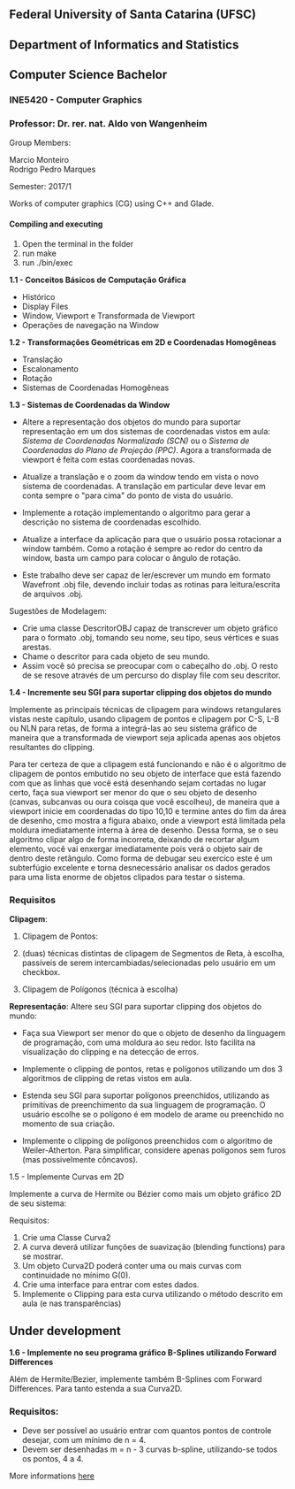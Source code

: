 ## Federal University of Santa Catarina (UFSC)
## Department of Informatics and Statistics
## Computer Science Bachelor
### INE5420 - Computer Graphics
### Professor: Dr. rer. nat. Aldo von Wangenheim

Group Members:

Marcio Monteiro<br/>
Rodrigo Pedro Marques

Semester: 2017/1

Works of computer graphics (CG) using C++ and Glade.

#### Compiling and executing ####

1. Open the terminal in the folder
2. run make
3. run ./bin/exec

**1.1 - Conceitos Básicos de Computação Gráfica**

- Histórico
- Display Files
- Window, Viewport e Transformada de Viewport
- Operações de navegação na Window

**1.2 - Transformações Geométricas em 2D e Coordenadas Homogêneas**

- Translação
- Escalonamento
- Rotação
- Sistemas de Coordenadas Homogêneas

**1.3 - Sistemas de Coordenadas da Window**

- Altere a representação dos objetos do mundo para suportar representação em um dos sistemas de coordenadas vistos em aula: *Sistema de Coordenadas Normalizado (SCN)* ou o *Sistema de Coordenadas do Plano de Projeção (PPC)*. Agora a transformada de viewport é feita com estas coordenadas novas.

- Atualize a translação e o zoom da window tendo em vista o novo sistema de coordenadas. A translação em particular deve levar em conta sempre o "para cima" do ponto de vista do usuário.

- Implemente a rotação implementando o algoritmo para gerar a descrição no sistema de coordenadas escolhido.

- Atualize a interface da aplicação para que o usuário possa rotacionar a window também. Como a rotação é sempre ao redor do centro da window, basta um campo para colocar o ângulo de rotação.

- Este trabalho deve ser capaz de ler/escrever um mundo em formato Wavefront .obj file, devendo incluir todas as rotinas para leitura/escrita de arquivos .obj.

Sugestões de Modelagem:

- Crie uma classe DescritorOBJ capaz de transcrever um objeto gráfico para o formato .obj, tomando seu nome, seu tipo, seus vértices e suas arestas.
- Chame o descritor para cada objeto de seu mundo.
- Assim você só precisa se preocupar com o cabeçalho do .obj. O resto de se resove através de um percurso do display file com seu descritor.

**1.4 - Incremente seu SGI para suportar clipping dos objetos do mundo**

Implemente as principais técnicas de clipagem para windows retangulares vistas neste capítulo, usando clipagem de pontos e clipagem por C-S, L-B ou NLN para retas, de forma a integrá-las ao seu sistema gráfico de maneira que a transformada de viewport seja aplicada apenas aos objetos resultantes do clipping.

Para ter certeza de que a clipagem está funcionando e não é o algoritmo de clipagem de pontos embutido no seu objeto de interface que está fazendo com que as linhas que você está desenhando sejam cortadas no lugar certo, faça sua viewport ser menor do que o seu objeto de desenho (canvas, subcanvas ou oura coisqa que você escolheu), de maneira que a viewport inicie em coordenadas do tipo 10,10 e termine antes do fim da área de desenho, cmo mostra a figura abaixo, onde a viewport está limitada pela moldura imediatamente interna à área de desenho. Dessa forma, se o seu algoritmo clipar algo de forma incorreta, deixando de recortar algum elemento, você vai enxergar imediatamente pois verá o objeto sair de dentro deste retângulo. Como forma de debugar seu exercíco este é um subterfúgio excelente e torna desnecessário analisar os dados gerados para uma lista enorme de objetos clipados para testar o sistema.

### Requisitos ###

**Clipagem**:

1. Clipagem de Pontos: 

2. (duas) técnicas distintas de clipagem de Segmentos de Reta, à escolha, passíveis de serem intercambiadas/selecionadas pelo usuário em um checkbox.

3. Clipagem de Polígonos (técnica à escolha)

**Representação**: Altere seu SGI para suportar clipping dos objetos do mundo:

- Faça sua Viewport ser menor do que o objeto de desenho da linguagem de programação, com uma moldura ao seu redor. Isto facilita na visualização do clipping e na detecção de erros.

- Implemente o clipping de pontos, retas e polígonos utilizando um dos 3 algoritmos de clipping de retas vistos em aula.

- Estenda seu SGI para suportar polígonos preenchidos, utilizando as primitivas de preenchimento da sua linguagem de programação. O usuário escolhe se o polígono é em modelo de arame ou preenchido no momento de sua criação.

- Implemente o clipping de polígonos preenchidos com o algoritmo de Weiler-Atherton. Para simplificar, considere apenas polígonos sem furos (mas possivelmente côncavos).

1.5 - Implemente Curvas em 2D

Implemente a curva de Hermite ou Bézier como mais um objeto gráfico 2D de seu sistema:

Requisitos:

1. Crie uma Classe Curva2
2. A curva deverá utilizar funções de suavização (blending functions) para se mostrar.
3. Um objeto Curva2D poderá conter uma ou mais curvas com continuidade no mínimo G(0).
4. Crie uma interface para entrar com estes dados.
5. Implemente o Clipping para esta curva utilizando o método descrito em aula (e nas transparências)

## Under development

**1.6 - Implemente no seu programa gráfico B-Splines utilizando Forward Differences**

Além de Hermite/Bezier, implemente também B-Splines com Forward Differences. Para tanto estenda a sua Curva2D.

### Requisitos: ###

 - Deve ser possível ao usuário entrar com quantos pontos de controle desejar, com um mínimo de n = 4.
 - Devem ser desenhadas m = n - 3 curvas b-spline, utilizando-se todos os pontos, 4 a 4.

More informations [here](http://www.inf.ufsc.br/~awangenh/grafica)